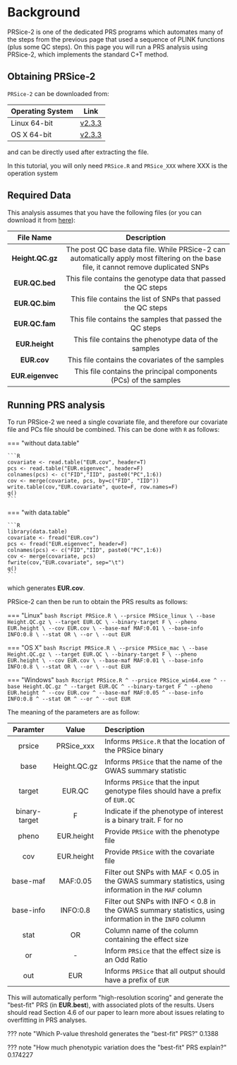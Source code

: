 # Background

PRSice-2 is one of the dedicated PRS programs which automates many of the steps from the previous page that used a sequence of PLINK functions (plus some QC steps). 
On this page you will run a PRS analysis using PRSice-2, which implements the standard C+T method.

## Obtaining PRSice-2
`PRSice-2` can be downloaded from:

| Operating System | Link |
| -----------------|:----:|
| Linux 64-bit | [v2.3.3](https://github.com/choishingwan/PRSice/releases/download/2.3.3/PRSice_linux.zip) |
| OS X 64-bit | [v2.3.3](https://github.com/choishingwan/PRSice/releases/download/2.3.3/PRSice_mac.zip) |

and can be directly used after extracting the file. 

In this tutorial, you will only need `PRSice.R` and `PRSice_XXX` where XXX is the operation system

## Required Data

This analysis assumes that you have the following files (or you can download it from [here](https://drive.google.com/file/d/1x_G0Gxk9jFMY-PMqwtg6-vdEyUPp5p5u/view?usp=sharing)): 

|File Name | Description|
|:-:|:-:|
|**Height.QC.gz**| The post QC base data file. While PRSice-2 can automatically apply most filtering on the base file, it cannot remove duplicated SNPs|
|**EUR.QC.bed**| This file contains the genotype data that passed the QC steps |
|**EUR.QC.bim**| This file contains the list of SNPs that passed the QC steps |
|**EUR.QC.fam**| This file contains the samples that passed the QC steps |
|**EUR.height**| This file contains the phenotype data of the samples |
|**EUR.cov**| This file contains the covariates of the samples |
|**EUR.eigenvec**| This file contains the principal components (PCs) of the samples |

## Running PRS analysis
To run PRSice-2 we need a single covariate file, and therefore our covariate file and PCs file should be combined. This can be done with `R` as follows:

=== "without data.table"    

    ```R
    covariate <- read.table("EUR.cov", header=T)
    pcs <- read.table("EUR.eigenvec", header=F)
    colnames(pcs) <- c("FID","IID", paste0("PC",1:6))
    cov <- merge(covariate, pcs, by=c("FID", "IID"))
    write.table(cov,"EUR.covariate", quote=F, row.names=F)
    q()
    ```

=== "with data.table"

    ```R
    library(data.table)
    covariate <- fread("EUR.cov")
    pcs <- fread("EUR.eigenvec", header=F)
    colnames(pcs) <- c("FID","IID", paste0("PC",1:6))
    cov <- merge(covariate, pcs)
    fwrite(cov,"EUR.covariate", sep="\t")
    q()
    ```

which generates **EUR.cov**.

PRSice-2 can then be run to obtain the PRS results as follows:

=== "Linux"
    ```bash
    Rscript PRSice.R \
        --prsice PRSice_linux \
        --base Height.QC.gz \
        --target EUR.QC \
        --binary-target F \
        --pheno EUR.height \
        --cov EUR.cov \
        --base-maf MAF:0.01 \
        --base-info INFO:0.8 \
        --stat OR \
        --or \
        --out EUR
    ```

=== "OS X"
    ```bash
    Rscript PRSice.R \
        --prsice PRSice_mac \
        --base Height.QC.gz \
        --target EUR.QC \
        --binary-target F \
        --pheno EUR.height \
        --cov EUR.cov \
        --base-maf MAF:0.01 \
        --base-info INFO:0.8 \
        --stat OR \
        --or \
        --out EUR
    ```

=== "Windows"
    ```bash
    Rscript PRSice.R ^
        --prsice PRSice_win64.exe ^
        --base Height.QC.gz ^
        --target EUR.QC ^
        --binary-target F ^
        --pheno EUR.height ^
        --cov EUR.cov ^
        --base-maf MAF:0.05 ^
        --base-info INFO:0.8 ^
        --stat OR ^
        --or ^
        --out EUR
    ```

The meaning of the parameters are as follow:

| Paramter | Value | Description|
|:-:|:-:|:-|
|prsice|PRSice_xxx| Informs `PRSice.R` that the location of the PRSice binary |
|base| Height.QC.gz| Informs `PRSice` that the name of the GWAS summary statistic |
|target| EUR.QC| Informs `PRSice` that the input genotype files should have a prefix of `EUR.QC` |
|binary-target| F| Indicate if the phenotype of interest is a binary trait. F for no |
|pheno| EUR.height| Provide `PRSice` with the phenotype file |
|cov| EUR.height| Provide `PRSice` with the covariate file |
|base-maf| MAF:0.05| Filter out SNPs with MAF < 0.05 in the GWAS summary statistics, using information in the `MAF` column|
|base-info| INFO:0.8| Filter out SNPs with INFO < 0.8 in the GWAS summary statistics, using information in the `INFO` column|
|stat| OR| Column name of the column containing the effect size|
|or|-| Inform `PRSice` that the effect size is an Odd Ratio|
|out | EUR | Informs `PRSice` that all output should have a prefix of `EUR`|

This will automatically perform "high-resolution scoring" and generate the "best-fit" PRS (in **EUR.best**), with associated plots of the results. 
Users should read Section 4.6 of our paper to learn more about issues relating to overfitting in PRS analyses.  

??? note "Which P-value threshold generates the "best-fit" PRS?"
    0.1388

??? note "How much phenotypic variation does the "best-fit" PRS explain?"
    0.174227
